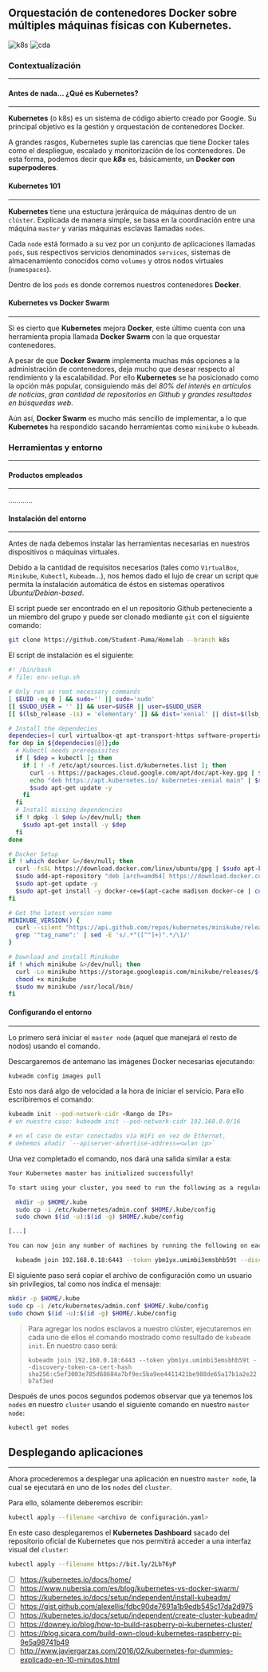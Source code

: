 ## Orquestación de contenedores Docker sobre múltiples máquinas físicas con Kubernetes.
![k8s](https://img.shields.io/badge/aprendiendo%20sobre-kubernetes-blue.svg?style=for-the-badge) ![cda](https://img.shields.io/badge/cda-2018-yellow.svg?style=for-the-badge)



### Contextualización
---


#### Antes de nada... ¿Qué es Kubernetes?
---
**Kubernetes** (o k8s) es un sistema de código abierto creado por Google. Su principal objetivo es la gestión y orquestación de contenedores Docker.

A grandes rasgos, Kubernetes suple las carencias que tiene Docker tales como el despliegue, escalado y monitorización de los contenedores. De esta forma, podemos decir que ***k8s*** es, básicamente, un **Docker con superpoderes**.


#### Kubernetes 101
---
**Kubernetes** tiene una estuctura jerárquica de máquinas dentro de un `clúster`. Explicada de manera simple, se basa en la coordinación entre una máquina `master` y varias máquinas esclavas llamadas `nodes`.

Cada `node` está formado a su vez por un conjunto de aplicaciones llamadas `pods`, sus respectivos servicios denominados `services`, sistemas de almacenamiento conocidos como `volumes` y otros nodos virtuales (`namespaces`).

Dentro de los `pods` es donde corremos nuestros contenedores **Docker**.


#### Kubernetes vs Docker Swarm
---
Si es cierto que **Kubernetes** mejora **Docker**, este último cuenta con una herramienta propia llamada **Docker Swarm** con la que orquestar contenedores.

A pesar de que **Docker Swarm** implementa muchas más opciones a la administración de contenedores, deja mucho que desear respecto al rendimiento y la escalabilidad. Por ello **Kubernetes** se ha posicionado como la opción más popular, consiguiendo más del *80% del interés en artículos de noticias*, *gran cantidad de repositorios en Github* y *grandes resultados en búsquedas web*.

Aún así, **Docker Swarm** es mucho más sencillo de implementar, a lo que **Kubernetes** ha respondido sacando herramientas como `minikube` o `kubeadm`.



### Herramientas y entorno
---


#### Productos empleados
---
............


#### Instalación del entorno
---
Antes de nada debemos instalar las herramientas necesarias en nuestros dispositivos o máquinas virtuales.

Debido a la cantidad de requisitos necesarios (tales como `VirtualBox`, `Minikube`, `Kubectl`, `Kubeadm`...), nos hemos dado el lujo de crear un script que permita la instalación automática de éstos en sistemas operativos *Ubuntu/Debian-based*.

El script puede ser encontrado en el un repositorio Github perteneciente a un miembro del grupo y puede ser clonado mediante `git` con el siguiente comando:

```bash
git clone https://github.com/Student-Puma/Homelab --branch k8s
```

El script de instalación es el siguiente:

```bash
#! /bin/bash
# file: env-setup.sh

# Only run as root necessary commands
[ $EUID -eq 0 ] && sudo='' || sudo='sudo'
[[ $SUDO_USER = '' ]] && user=$USER || user=$SUDO_USER
[[ $(lsb_release -is) = 'elementary' ]] && dist='xenial' || dist=$(lsb_release -cs)

# Install the dependecies
dependecies=( curl virtualbox-qt apt-transport-https software-properties-common ca-certificates kubectl kubeadm )
for dep in ${dependecies[@]};do
  # Kubectl needs prerequisites
  if [ $dep = kubectl ]; then
    if [ ! -f /etc/apt/sources.list.d/kubernetes.list ]; then
      curl -s https://packages.cloud.google.com/apt/doc/apt-key.gpg | $sudo apt-key add -
      echo "deb https://apt.kubernetes.io/ kubernetes-xenial main" | $sudo tee -a /etc/apt/sources.list.d/kubernetes.list
      $sudo apt-get update -y
    fi
  fi
  # Install missing dependencies
  if ! dpkg -l $dep &>/dev/null; then
    $sudo apt-get install -y $dep
  fi
done

# Docker Setup
if ! which docker &>/dev/null; then
  curl -fsSL https://download.docker.com/linux/ubuntu/gpg | $sudo apt-key add -
  $sudo add-apt-repository "deb [arch=amd64] https://download.docker.com/linux/ubuntu $dist stable"
  $sudo apt-get update -y
  $sudo apt-get install -y docker-ce=$(apt-cache madison docker-ce | cut -d" " -f4 | grep 18.06.0)
fi

# Get the latest version name
MINIKUBE_VERSION() {
  curl --silent "https://api.github.com/repos/kubernetes/minikube/releases/latest" |
  grep '"tag_name":' | sed -E 's/.*"([^"]+)".*/\1/'
}

# Download and install Minikube
if ! which minikube &>/dev/null; then
  curl -Lo minikube https://storage.googleapis.com/minikube/releases/$(MINIKUBE_VERSION)/minikube-linux-amd64
  chmod +x minikube
  $sudo mv minikube /usr/local/bin/
fi
```

#### Configurando el entorno
---
Lo primero será iniciar el `master node` (aquel que manejará el resto de nodos) usando el comando.

Descargaremos de antemano las imágenes Docker necesarias ejecutando:

```bash
kubeadm config images pull
```

Esto nos dará algo de velocidad a la hora de iniciar el servicio. Para ello escribiremos el comando:

```bash
kubeadm init --pod-network-cidr <Rango de IPs>
# en nuestro caso: kubeadm init --pod-network-cidr 192.168.0.0/16

# en el caso de estar conectados vía WiFi en vez de Ethernet,
# debemos añadir `--apiserver-advertise-address=<wlan ip>`
```

Una vez completado el comando, nos dará una salida similar a esta:

```bash
Your Kubernetes master has initialized successfully!

To start using your cluster, you need to run the following as a regular user:

  mkdir -p $HOME/.kube
  sudo cp -i /etc/kubernetes/admin.conf $HOME/.kube/config
  sudo chown $(id -u):$(id -g) $HOME/.kube/config

[...]

You can now join any number of machines by running the following on each node as root:

  kubeadm join 192.168.0.18:6443 --token ybm1yx.umimbi3emsbhb59t --discovery-token-ca-cert-hash sha256:c5ef3003e785d68684a7bf9ec5ba9ee4411421be988de65a17b1a2e22b7af3ed
```

El siguiente paso será copiar el archivo de configuración como un usuario sin privilegios, tal como nos indica el mensaje:

```bash
mkdir -p $HOME/.kube
sudo cp -i /etc/kubernetes/admin.conf $HOME/.kube/config
sudo chown $(id -u):$(id -g) $HOME/.kube/config
```

> Para agregar los nodos esclavos a nuestro clúster, ejecutaremos en cada
> uno de ellos el comando mostrado como resultado de `kubeadm init`. En
> nuestro caso será:
>
> `kubeadm join 192.168.0.18:6443 --token ybm1yx.umimbi3emsbhb59t --discovery-token-ca-cert-hash sha256:c5ef3003e785d68684a7bf9ec5ba9ee4411421be988de65a17b1a2e22b7af3ed`

Después de unos pocos segundos podemos observar que ya tenemos los `nodes` en nuestro `cluster` usando el siguiente comando en nuestro `master node`:

```bash
kubectl get nodes
```

## Desplegando aplicaciones
---
Ahora procederemos a desplegar una aplicación en nuestro `master node`, la cual se ejecutará en uno de los `nodes` del `cluster`.

Para ello, sólamente deberemos escribir:

```bash
kubectl apply --filename <archivo de configuración.yaml>
```

En este caso desplegaremos el **Kubernetes Dashboard** sacado del repositorio oficial de Kubernetes que nos permitirá acceder a una interfaz visual del `cluster`:

```bash
kubectl apply --filename https://bit.ly/2Lb76yP
```



- [ ] https://kubernetes.io/docs/home/
- [ ] https://www.nubersia.com/es/blog/kubernetes-vs-docker-swarm/
- [ ] https://kubernetes.io/docs/setup/independent/install-kubeadm/
- [ ] https://gist.github.com/alexellis/fdbc90de7691a1b9edb545c17da2d975
- [ ] https://kubernetes.io/docs/setup/independent/create-cluster-kubeadm/
- [ ] https://downey.io/blog/how-to-build-raspberry-pi-kubernetes-cluster/
- [ ] https://blog.sicara.com/build-own-cloud-kubernetes-raspberry-pi-9e5a98741b49
- [ ] http://www.javiergarzas.com/2016/02/kubernetes-for-dummies-explicado-en-10-minutos.html
